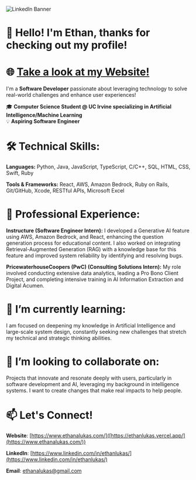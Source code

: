 ![LinkedIn Banner](https://github.com/user-attachments/assets/1ae8c383-b05b-40a3-ae93-4f522691f8aa)

# 👋 Hello! I'm Ethan, thanks for checking out my profile!

# **🌐 [Take a look at my Website!](https://ethanalukas.com/)**

I'm a **Software Developer** passionate about leveraging technology to solve real-world challenges and enhance user experiences!

🎓 **Computer Science Student @ UC Irvine specializing in Artificial Intelligence/Machine Learning**  
💡 **Aspiring Software Engineer**  

# 🛠 Technical Skills:
**Languages:** Python, Java, JavaScript, TypeScript, C/C++, SQL, HTML, CSS, Swift, Ruby

**Tools & Frameworks:** React, AWS, Amazon Bedrock, Ruby on Rails, Git/GitHub, Xcode, RESTful APIs, Microsoft Excel

# 💼 Professional Experience:
**Instructure (Software Engineer Intern):** I developed a Generative AI feature using AWS, Amazon Bedrock, and React, enhancing the question generation process for educational content. I also worked on integrating Retrieval-Augmented Generation (RAG) with a knowledge base for this feature and improved system reliability by identifying and resolving bugs.

**PricewaterhouseCoopers (PwC) (Consulting Solutions Intern):** My role involved conducting extensive data analytics, leading a Pro Bono Client Project, and completing intensive training in AI Information Extraction and Digital Acumen.

# 🌱 I’m currently learning:
I am focused on deepening my knowledge in Artificial Intelligence and large-scale system design, constantly seeking new challenges that stretch my technical and strategic thinking abilities.

# 👯 I’m looking to collaborate on:
Projects that innovate and resonate deeply with users, particularly in software development and AI, leveraging my background in intelligence systems. I want to create changes that make real impacts to help people.

# 📫 Let's Connect!
**Website**: [https://www.ethanalukas.com/]([https://ethanlukas.vercel.app/](https://www.ethanalukas.com/))

**LinkedIn**: [https://www.linkedin.com/in/ethanlukas/](https://www.linkedin.com/in/ethanlukas/)

**Email**: [ethanalukas@gmail.com](mailto:ethanalukas@gmail.com)

